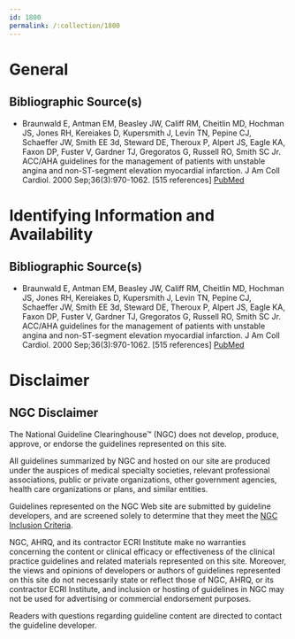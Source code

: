 ```yaml
---
id: 1800
permalink: /:collection/1800
---
```


# General

## Bibliographic Source(s)

- Braunwald E, Antman EM, Beasley JW, Califf RM, Cheitlin MD, Hochman JS, Jones RH, Kereiakes D, Kupersmith J, Levin TN, Pepine CJ, Schaeffer JW, Smith EE 3d, Steward DE, Theroux P, Alpert JS, Eagle KA, Faxon DP, Fuster V, Gardner TJ, Gregoratos G, Russell RO, Smith SC Jr. ACC/AHA guidelines for the management of patients with unstable angina and non-ST-segment elevation myocardial infarction. J Am Coll Cardiol. 2000 Sep;36(3):970-1062. [515 references] [ PubMed ](http://www.ncbi.nlm.nih.gov/entrez/query.fcgi?cmd=Retrieve&db=pubmed&dopt=Abstract&list_uids=10987629)

# Identifying Information and Availability

## Bibliographic Source(s)

- Braunwald E, Antman EM, Beasley JW, Califf RM, Cheitlin MD, Hochman JS, Jones RH, Kereiakes D, Kupersmith J, Levin TN, Pepine CJ, Schaeffer JW, Smith EE 3d, Steward DE, Theroux P, Alpert JS, Eagle KA, Faxon DP, Fuster V, Gardner TJ, Gregoratos G, Russell RO, Smith SC Jr. ACC/AHA guidelines for the management of patients with unstable angina and non-ST-segment elevation myocardial infarction. J Am Coll Cardiol. 2000 Sep;36(3):970-1062. [515 references] [ PubMed ](http://www.ncbi.nlm.nih.gov/entrez/query.fcgi?cmd=Retrieve&db=pubmed&dopt=Abstract&list_uids=10987629)

# Disclaimer

## NGC Disclaimer

The National Guideline Clearinghouse™ (NGC) does not develop, produce, approve, or endorse the guidelines represented on this site.

All guidelines summarized by NGC and hosted on our site are produced under the auspices of medical specialty societies, relevant professional associations, public or private organizations, other government agencies, health care organizations or plans, and similar entities.

Guidelines represented on the NGC Web site are submitted by guideline developers, and are screened solely to determine that they meet the [NGC Inclusion Criteria](/help-and-about/summaries/inclusion-criteria).

NGC, AHRQ, and its contractor ECRI Institute make no warranties concerning the content or clinical efficacy or effectiveness of the clinical practice guidelines and related materials represented on this site. Moreover, the views and opinions of developers or authors of guidelines represented on this site do not necessarily state or reflect those of NGC, AHRQ, or its contractor ECRI Institute, and inclusion or hosting of guidelines in NGC may not be used for advertising or commercial endorsement purposes.

Readers with questions regarding guideline content are directed to contact the guideline developer.

